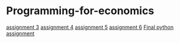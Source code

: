 # Programming-for-economics
[assignment 3](https://github.com/mvdv1234/Programming-for-economics/blob/master/assignment3%20(1).ipynb)
[assignment 4](https://github.com/mvdv1234/Programming-for-economics/blob/master/assignment4.ipynb)
[assignment 5](https://github.com/mvdv1234/Programming-for-economics/blob/master/goede%20assignment.ipynb)
[assignment 6](https://github.com/mvdv1234/Programming-for-economics/blob/master/Graded_assignment_2%20(2).ipynb)
[Final python assignment](https://github.com/mvdv1234/Programming-for-economics/blob/master/exam_june_7_2018%20(1).ipynb)
